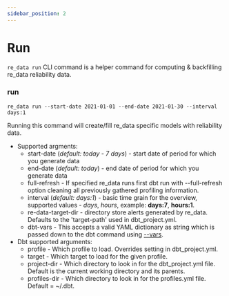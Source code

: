 ```yaml
---
sidebar_position: 2
---
```


# Run

`re_data run` CLI command is a helper command for computing & backfilling re_data reliability data.

### run
```
re_data run --start-date 2021-01-01 --end-date 2021-01-30 --interval days:1
```

Running this command will create/fill re_data specific models with reliability data.

- Supported argments:
  - start-date (*default: today - 7 days*) - start date of period for which you generate data
  - end-date (*default: today*) - end date of period for which you generate data
  - full-refresh - If specified re_data runs first dbt run with --full-refresh option cleaning all previously gathered profiling information.
  - interval (*default: days:1*) - basic time grain for the overview, supported values - *days*, *hours*, example: **days:7**, **hours:1**.
  - re-data-target-dir - directory store alerts generated by re_data. Defaults to the 'target-path' used in dbt_project.yml.
  - dbt-vars - This accepts a valid YAML dictionary as string which is passed down to the dbt command using [--vars](https://docs.getdbt.com/docs/building-a-dbt-project/building-models/using-variables).
- Dbt supported arguments:
  - profile - Which profile to load. Overrides setting in dbt_project.yml.
  - target - Which target to load for the given profile.
  - project-dir - Which directory to look in for the dbt_project.yml file. Default is the current working directory and its parents.
  - profiles-dir - Which directory to look in for the profiles.yml file. Default = ~/.dbt.
